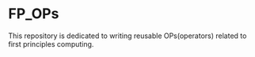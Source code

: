 # FP_OPs
This repository is dedicated to writing reusable OPs(operators) related to first principles computing.
